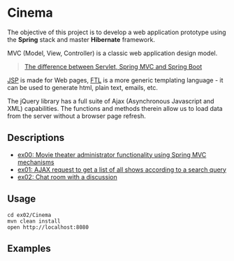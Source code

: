 # Cinema
The objective of this project is to develop a web application prototype using the **Spring** stack and
master **Hibernate** framework.

MVC (Model, View, Controller) is a classic web application design model.

>[The difference between Servlet, Spring MVC and Spring Boot](https://javarush.com/groups/posts/3189-raznica-mezhdu-servlet-spring-mvc-i-spring-boot)

[JSP](https://github.com/rbiodies/FWA/tree/main/ex02/Cinema/src/main/webapp/WEB-INF/jsp) is made for Web pages, [FTL](https://github.com/rbiodies/Cinema/tree/master/ex02/Cinema/src/main/webapp/WEB-INF/views) is a more generic templating language - it can be used to generate html, plain text, emails, etc.

The jQuery library has a full suite of Ajax (Asynchronous Javascript and XML) capabilities. The functions and methods therein allow us to load data from the server without a browser page refresh.
## Descriptions
- [ex00: Movie theater administrator functionality using Spring MVC mechanisms](https://github.com/rbiodies/Cinema/tree/main/ex00/Cinema)
- [ex01: AJAX request to get a list of all shows according to a search query](https://github.com/rbiodies/Cinema/tree/master/ex01/Cinema)
- [ex02: Chat room with a discussion](https://github.com/rbiodies/Cinema/tree/main/ex02/Cinema)
## Usage
```
cd ex02/Cinema
mvn clean install
open http://localhost:8080
```
## Examples

